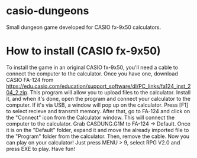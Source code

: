 
# casio-dungeons
Small dungeon game developed for CASIO fx-9x50 calculators.

# How to install (CASIO fx-9x50)
To install the game in an original CASIO fx-9x50, you'll need a cable to connect the computer to the calculator.
Once you have one, download CASIO FA-124 from https://edu.casio.com/education/support_software/dl/PC_links/fa124_inst_204_2.zip.
This program will allow you to upload files to the calculator.
Install it, and when it's done, open the program and connect your calculator to the computer. If it's via USB, a window will pop up on the calculator. Press [F1] to select recieve and transmit memory.
After that, go to FA-124 and click on the "Connect" icon from the Calculator window. This will connect the computer to the calculator.
Grab CASDUNG.G1M to FA-124 -> Default.
Once it is on the "Default" folder, expand it and move the already imported file to the "Program" folder from the calculator. Then, remove the cable.
Now you can play on your calculator! Just press MENU > 9, select RPG V2.0 and press EXE to play.
Have fun!
